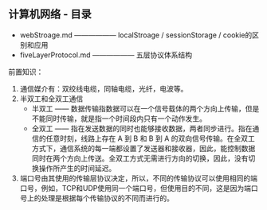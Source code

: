 
## 计算机网络 - 目录

* webStroage.md —————— localStroage / sessionStorage / cookie的区别和应用
* fiveLayerProtocol.md —————— 五层协议体系结构




前置知识：

1. 通信媒介有：双绞线电缆，同轴电缆，光纤，电波等。
2. 半双工和全双工通信
    - 半双工 —— 数据传输指数据可以在一个信号载体的两个方向上传输，但是不能同时传输，就是指一个时间段内只有一个动作发生。
    - 全双工 —— 指在发送数据的同时也能够接收数据，两者同步进行。指在通信的任意时刻，线路上存在 A 到 B 和 B 到 A 的双向信号传输。在全双工方式下，通信系统的每一端都设置了发送器和接收器，因此，能控制数据同时在两个方向上传送。全双工方式无需进行方向的切换，因此，没有切换操作所产生的时间延迟。
3. 端口号由其使用的传输层协议决定，所以，不同的传输协议可以使用相同的端口号，例如，TCP和UDP使用同一个端口号，但使用目的不同，这是因为端口号上的处理是根据每个传输协议的不同而进行的。
